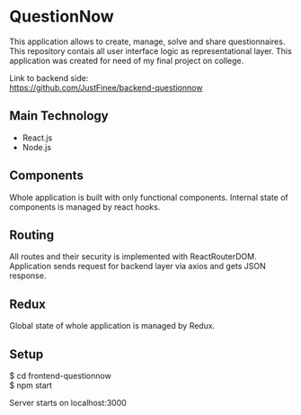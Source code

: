 # QuestionNow
This application allows to create, manage, solve and share questionnaires. This repository contais all user interface logic as representational layer. This application was created for need of my final project on college.

Link to backend side:  
https://github.com/JustFinee/backend-questionnow

## Main Technology
* React.js
* Node.js

## Components
Whole application is built with only functional components. Internal state of components is managed by react hooks.

## Routing
All routes and their security is implemented with ReactRouterDOM. Application sends request for backend layer via axios and gets JSON response. 

## Redux
Global state of whole application is managed by Redux.

## Setup
$ cd frontend-questionnow  
$ npm start  

Server starts on localhost:3000
